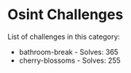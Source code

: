 # Osint Challenges

List of challenges in this category:

- bathroom-break - Solves: 365
- cherry-blossoms - Solves: 255
